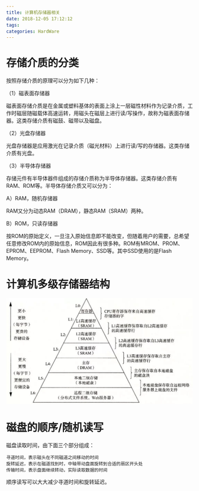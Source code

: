```yaml
---
title: 计算机存储器相关
date: 2018-12-05 17:12:12
tags:
categories: HardWare
---
```


# 存储介质的分类

按照存储介质的原理可以分为如下几种：

（1）磁表面存储器

磁表面存储介质是在金属或塑料基体的表面上涂上一层磁性材料作为记录介质，工作时磁层随磁载体高速运转，用磁头在磁层上进行读/写操作，故称为磁表面存储器。这类存储介质有磁鼓、磁带以及磁盘。

（2）光盘存储器

光盘存储器是应用激光在记录介质（磁光材料）上进行读/写的存储器。这类存储介质有光盘。

（3）半导体存储器

存储元件有半导体器件组成的存储介质称为半导体存储器。这类存储介质有RAM、ROM等。半导体存储介质又可以分为：

A）RAM，随机存储器

RAM又分为动态RAM（DRAM），静态RAM（SRAM）两种。

B）ROM，只读存储器

按ROM的原始定义，一旦注入原始信息即不能改变，但随着用户的需要，总希望任意修改ROM内的原始信息，ROM因此有很多种。ROM有MROM、PROM、EPROM、EEPROM、Flash Memory、SSD等。其中SSD使用的是Flash Memory。

# 计算机多级存储器结构

![](/images/pc_storage_1_1.jpg)

# 磁盘的顺序/随机读写

磁盘读取时间，由下面三个部分组成：

    寻道时间，表示磁头在不同磁道之间移动的时间
    旋转延迟，表示在磁道找到时，中轴带动盘面旋转到合适的扇区开头处
    传输时间，表示盘面继续转动，实际读取数据的时间

顺序读写可以大大减少寻道时间和旋转延迟。

